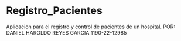 # Registro_Pacientes
Aplicacion para el registro y control de pacientes de un hospital.
POR: DANIEL HAROLDO REYES GARCIA 1190-22-12985
